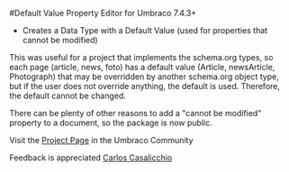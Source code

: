 #Default Value Property Editor for Umbraco 7.4.3+

- Creates a Data Type with a Default Value (used for properties that cannot be modified)

This was useful for a project that implements the schema.org types, so each page (article, news, foto) has a default value (Article, newsArticle, Photograph) that may be overridden by another schema.org object type, but if the user does not override anything, the default is used. Therefore, the default cannot be changed.

There can be plenty of other reasons to add a "cannot be modified" property to a document, so the package is now public.

Visit the [Project Page](https://our.umbraco.org/projects/backoffice-extensions/default-value/) in the Umbraco Community

Feedback is appreciated
[Carlos Casalicchio](mailto:carlos.casalicchio@gmail.com)
